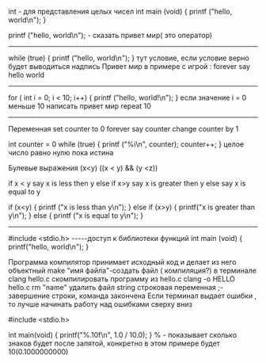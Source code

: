 int - для представления целых чисел
int main (void)
{
     printf ("hello, world\n");
}

 printf ("hello, world\n"); - сказать привет мир( это оператор)
_______________________________________________________________________________
while (true)
{
printf ("hello, world\n");
}
тут условие, если условие верно будет выводиться надпись Привет мир
в примере с игрой : forever say hello world
_____________________________________________________________________________
for ( int i = 0; i < 10; i++)
{
printf ("hello, world!\n");
}
если значение  i = 0 меньше 10 написать привет мир
repeat 10
__________________________________________________________________________
Переменная
set counter to 0
forever 
say counter
change counter by 1

int counter = 0
while (true)
{
printf ("%i\n", counter);
counter++;
}
целое число равно нулю пока истина

Булевые выражения
(x<y)
((x < y) && (y <z))

if x < y
say x is less then y
else
if x>y
say x is greater then y
else
say x is equal to y

if (x<y)
{
printf ("x is less than y\n");
}
else if (x>y)
{
printf("x is greater than y\n");
}
else
{
printf ("x is equal to y\n");
}
_______________________
#include <stdio.h>  -----доступ к библиотеки функций
int main (void)
{
printf("hello, world\n");
}

Программа компилятор принимает исходный код и делает из него объектный
 make "имя файла"-создать файл ( компиляция?) в терминале
 clang hello.c скомпилировать программу из hello.c
 clang -o HELLO hello.c
 rm "name" удалить файл
 string строковая переменная
 ;- завершение строки, команда закончена
 Если терминал выдает ошибки , то лучше начинать работу над ошибками сверху вниз
 
 
 #include <stdio.h>

  int main(void)
{
printf("%.10f\n", 1.0 / 10.0);
}
% - показывает сколько знаков будет после запятой, конкретно в этом примере будет 10(0.1000000000)